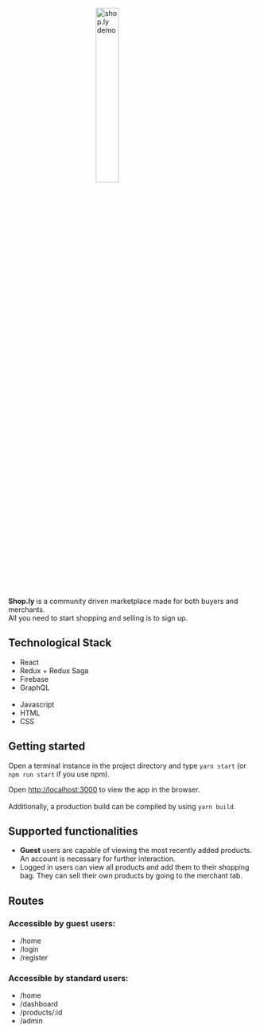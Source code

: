 <img src="https://github.com/stanislav623/shoply/blob/master/public/shoply_demo.png" alt="shop.ly demo" style="display: block;
  margin-left: auto;
  margin-right: auto;
  width: 30%;">

<p><b>Shop.ly</b> is a community driven marketplace made for both buyers and merchants. <br /> 
All you need to start shopping and selling is to sign up.</p>

## Technological Stack

- React
- Redux + Redux Saga
- Firebase
- GraphQL
 <br /> <br />
- Javascript 
- HTML 
- CSS 

## Getting started

Open a terminal instance in the project directory and type `yarn start` (or `npm run start` if you use npm).

Open [http://localhost:3000](http://localhost:3000) to view the app in the browser.
 <br /> <br />
Additionally, a production build can be compiled by using `yarn build`.

## Supported functionalities

- <b>Guest</b> users are capable of viewing the most recently added products. An account is necessary for further interaction.
- Logged in users can view all products and add them to their shopping bag. They can sell their own products by going to the merchant tab.

## Routes

### Accessible by guest users:
- /home
- /login
- /register

### Accessible by standard users:
- /home
- /dashboard
- /products/:id
- /admin
